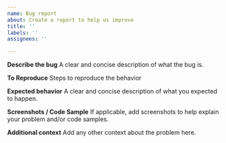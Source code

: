 ```yaml
---
name: Bug report
about: Create a report to help us improve
title: ''
labels: ''
assignees: ''

---
```


**Describe the bug**
A clear and concise description of what the bug is.

**To Reproduce**
Steps to reproduce the behavior

**Expected behavior**
A clear and concise description of what you expected to happen.

**Screenshots / Code Sample**
If applicable, add screenshots to help explain your problem and/or code samples.

**Additional context**
Add any other context about the problem here.
